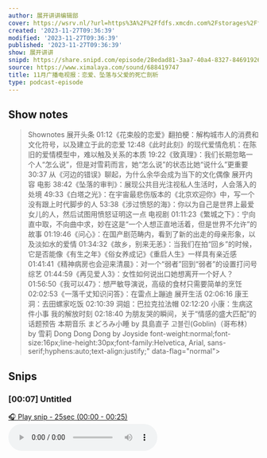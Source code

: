 ```yaml
---
author: 展开讲讲编辑部
cover: https://wsrv.nl/?url=https%3A%2F%2Ffdfs.xmcdn.com%2Fstorages%2Ff7c2-audiofreehighqps%2F71%2FA1%2FGAqhtYsK-glNAAJQjwMoED_P.jpeg&w=200&h=200
created: '2023-11-27T09:36:39'
modified: '2023-11-27T09:36:39'
published: '2023-11-27T09:36:39'
show: 展开讲讲
snipd: https://share.snipd.com/episode/28edad81-3aa7-40a4-8327-846919267a31
source: https://www.ximalaya.com/sound/688419747
title: 11月广播电视报：恋爱、坠落与父爱的死亡剖析
type: podcast-episode
---
```



## Show notes
> Shownotes 
> 展开头条  01:12《花束般的恋爱》翻拍梗：解构城市人的消费和文化符号，以及建立于此的恋爱 12:48《此时此刻》的现代爱情危机：在陈旧的爱情模型中，难以触及关系的本质 19:22《致真理》：我们长期忽略一个人“怎么说”，但是对雪莉而言，她“怎么说”的状态比她“说什么”更重要 30:37 从《河边的错误》聊起，为什么余华会成为当下的文化偶像   展开内容 
> 电影
> 38:42《坠落的审判》：展现公共目光注视私人生活时，人会落入的处境
> 49:33《白塔之光》：在宇宙最悲伤版本的《北京欢迎你》中，写一个没有跟上时代脚步的人
> 53:38《涉过愤怒的海》：你以为自己是世界上最爱女儿的人，然后试图用愤怒证明这一点 电视剧 01:11:23《繁城之下》：宁向直中取，不向曲中求，妙在这是“一个人想正直地活着，但是世界不允许”的故事 01:19:46《问心》：在国产剧范畴内，看到了新的出走的母亲形象，以及淡如水的爱情 01:34:32《故乡，别来无恙》：当我们在拍“回乡”的时候，它是否能像《有生之年》《俗女养成记》《重启人生》一样具有亲近感 01:41:41《精神病房也会迎来清晨》：对一个“弱者”回到“弱者”的设置打问号 综艺 01:44:59《再见爱人3》：女性如何说出口她想离开一个好人？ 01:56:50《我可以47》：想严敏导演说，高级的食材只需要简单的烹饪 02:02:53《一落千丈知识问答》：在雷点上蹦迪   展开生活  02:06:16 康王洞：去田螺家吃饭 02:10:39 洞姐：巴拉克拉法帽 02:12:20 小康：生病这件小事
> 我的解放时刻  02:18:40 为朋友哭的瞬间，关于“情感的盛大匹配”的话题预告  本期音乐 まどろみ小睡 by 具島直子 고블린(Goblin)（哥布林）by 雪莉 Dong Dong Dong by Joyside font-weight:normal;font-size:16px;line-height:30px;font-family:Helvetica, Arial, sans-serif;hyphens:auto;text-align:justify;" data-flag="normal">

## Snips
### [00:07] Untitled
[🎧 Play snip - 25sec️ (00:00 - 00:25)](https://share.snipd.com/snip/85b66f3e-0946-4de7-af6f-76c06f863378)
<audio controls> <source src="https://jt.ximalaya.com//GKwRIDoJOklxBDwlvQKDV4Cg-aacv2-48K.m4a?channel=rss&album_id=24672021&track_id=688419747&uid=90906970&jt=https://aod.cos.tx.xmcdn.com/storages/f89b-audiofreehighqps/73/F2/GKwRIDoJOklxBDwlvQKDV4Cg-aacv2-48K.m4a#t=00:00,00:25"> </audio>

